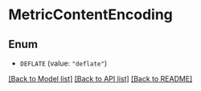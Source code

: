 # MetricContentEncoding

## Enum


* `DEFLATE` (value: `"deflate"`)


[[Back to Model list]](../README.md#documentation-for-models) [[Back to API list]](../README.md#documentation-for-api-endpoints) [[Back to README]](../README.md)


